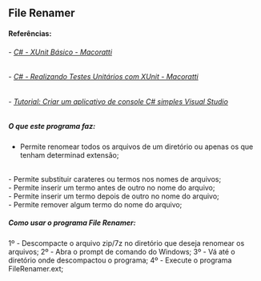 ## File Renamer

#### Referências: 

###### - [C# - XUnit Básico - Macoratti](https://www.macoratti.net/19/09/cshp_xunitb1.htm)<br/>

###### - [C# - Realizando Testes Unitários com XUnit - Macoratti](https://www.macoratti.net/19/09/cshp_unitest1.htm)<br/>

###### - [Tutorial: Criar um aplicativo de console C# simples Visual Studio](https://docs.microsoft.com/pt-br/visualstudio/get-started/csharp/tutorial-console?view=vs-2022)<br/>

##### O que este programa faz:

 - Permite renomear todos os arquivos de um diretório ou apenas os que tenham determinad extensão;
 <br/> 
 - Permite substituir carateres ou termos nos nomes de arquivos;
 <br/>
 - Permite inserir um termo antes de outro no nome do arquivo;
 <br/>
 - Permite inserir um termo depois de outro no nome do arquivo;
 <br/>
 - Permite remover algum termo do nome do arquivo;
 
 ##### Como usar o programa File Renamer:

 1º - Descompacte o arquivo zip/7z no diretório que deseja renomear os arquivos; 
 2º - Abra o prompt de comando do Windows;
 3º - Vá até o diretório onde descompactou o programa;
 4º - Execute o programa FileRenamer.ext;